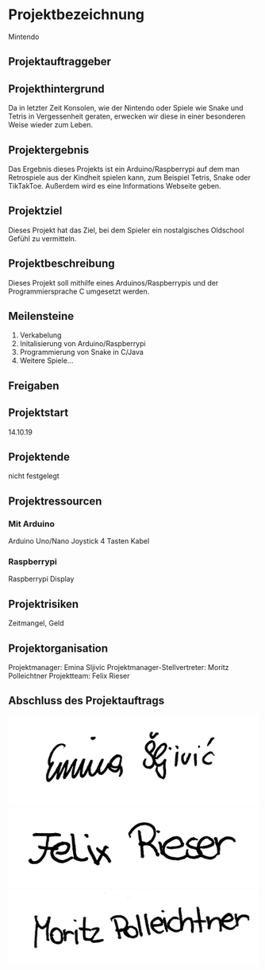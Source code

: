 # Projektbezeichnung
Mintendo

## Projektauftraggeber


## Projekthintergrund
Da in letzter Zeit Konsolen, wie der Nintendo oder Spiele wie Snake und Tetris in Vergessenheit geraten, erwecken wir diese in einer besonderen Weise wieder zum Leben.

## Projektergebnis
Das Ergebnis dieses Projekts ist ein Arduino/Raspberrypi auf dem man Retrospiele aus der Kindheit spielen kann, zum Beispiel Tetris, Snake oder TikTakToe. Außerdem wird es eine Informations Webseite geben.

## Projektziel
Dieses Projekt hat das Ziel, bei dem Spieler ein nostalgisches Oldschool Gefühl zu vermitteln.

## Projektbeschreibung
Dieses Projekt soll mithilfe eines Arduinos/Raspberrypis und der Programmiersprache C umgesetzt werden.

## Meilensteine
1. Verkabelung
2. Initalisierung von Arduino/Raspberrypi
3. Programmierung von Snake in C/Java
4. Weitere Spiele...

## Freigaben

## Projektstart
14.10.19

## Projektende
nicht festgelegt

## Projektressourcen
### Mit Arduino
Arduino Uno/Nano
Joystick
4 Tasten
Kabel
### Raspberrypi
Raspberrypi
Display

## Projektrisiken
Zeitmangel, Geld

## Projektorganisation
Projektmanager: Emina Sljivic
Projektmanager-Stellvertreter: Moritz Polleichtner
Projektteam: Felix Rieser

## Abschluss des Projektauftrags
![Alt-Text](https://github.com/1920-3ahif-syp/01-project-prposal-EminaSljivic/blob/master/EminaSljivic.jpeg)
![Alt-Text](https://github.com/1920-3ahif-syp/01-project-prposal-EminaSljivic/blob/master/FelixRieser.jpeg)
![Alt-Text](https://github.com/1920-3ahif-syp/01-project-prposal-EminaSljivic/blob/master/MoritzPolleichtner.jpeg)
